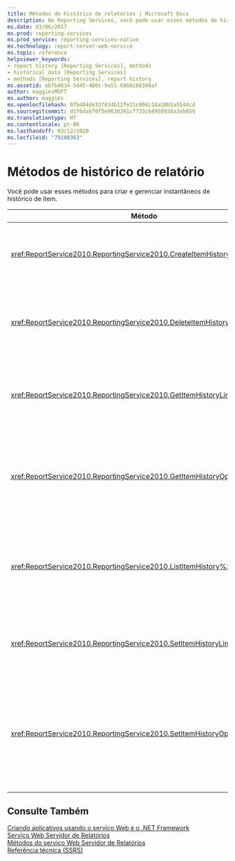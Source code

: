 ```yaml
---
title: Métodos de histórico de relatórios | Microsoft Docs
description: No Reporting Services, você pode usar esses métodos de histórico de relatórios para criar e gerenciar instantâneos de histórico do item.
ms.date: 03/06/2017
ms.prod: reporting-services
ms.prod_service: reporting-services-native
ms.technology: report-server-web-service
ms.topic: reference
helpviewer_keywords:
- report history [Reporting Services], methods
- historical data [Reporting Services]
- methods [Reporting Services], report history
ms.assetid: ebfb4834-5445-480c-9a51-6868c60308af
author: maggiesMSFT
ms.author: maggies
ms.openlocfilehash: 07bd44de33f634b12fe21c004c34a20b5a5544cd
ms.sourcegitcommit: d1f6da6f0f5e9630261cf733c64958938a3eb859
ms.translationtype: HT
ms.contentlocale: pt-BR
ms.lasthandoff: 03/12/2020
ms.locfileid: "79198363"
---
```

# <a name="report-history-methods"></a>Métodos de histórico de relatório
  Você pode usar esses métodos para criar e gerenciar instantâneos de histórico de item.  
  
|Método|Ação|  
|------------|------------|  
|<xref:ReportService2010.ReportingService2010.CreateItemHistorySnapshot%2A>|Gera um instantâneo de histórico de item de um item de catálogo especificado.|  
|<xref:ReportService2010.ReportingService2010.DeleteItemHistorySnapshot%2A>|Exclui um instantâneo de histórico de item individual de um item de catálogo especificado.|  
|<xref:ReportService2010.ReportingService2010.GetItemHistoryLimit%2A>|Retorna o limite de instantâneo de histórico de item para um item de catálogo especificado.|  
|<xref:ReportService2010.ReportingService2010.GetItemHistoryOptions%2A>|Retorna a configuração da opção do instantâneo do histórico do item e as propriedades geradas para um item de catálogo.|  
|<xref:ReportService2010.ReportingService2010.ListItemHistory%2A>|Retorna uma lista de instantâneos de histórico de item e suas propriedades para um item de catálogo especificado.|  
|<xref:ReportService2010.ReportingService2010.SetItemHistoryLimit%2A>|Especifica quantos instantâneos de um item o servidor de relatório retém.|  
|<xref:ReportService2010.ReportingService2010.SetItemHistoryOptions%2A>|Define opções de histórico de item que especificam quando um instantâneo de histórico de item é criado para um item de catálogo especificado.|  
  
## <a name="see-also"></a>Consulte Também  
 [Criando aplicativos usando o serviço Web e o .NET Framework](../../../reporting-services/report-server-web-service/net-framework/building-applications-using-the-web-service-and-the-net-framework.md)   
 [Serviço Web Servidor de Relatórios](../../../reporting-services/report-server-web-service/report-server-web-service.md)   
 [Métodos do serviço Web Servidor de Relatórios](../../../reporting-services/report-server-web-service/methods/report-server-web-service-methods.md)   
 [Referência técnica &#40;SSRS&#41;](../../../reporting-services/technical-reference-ssrs.md)  
  
  
